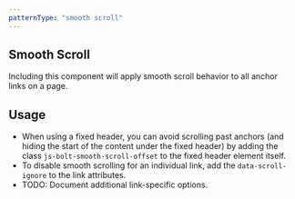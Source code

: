 ```yaml
---
patternType: "smooth scroll"
---
```

## Smooth Scroll
Including this component will apply smooth scroll behavior to all anchor links on a page.

## Usage
- When using a fixed header, you can avoid scrolling past anchors (and hiding the start
of the content under the fixed header) by adding the class `js-bolt-smooth-scroll-offset`
to the fixed header element itself.
- To disable smooth scrolling for an individual link, add the `data-scroll-ignore` to the
link attributes.
- TODO: Document additional link-specific options.
